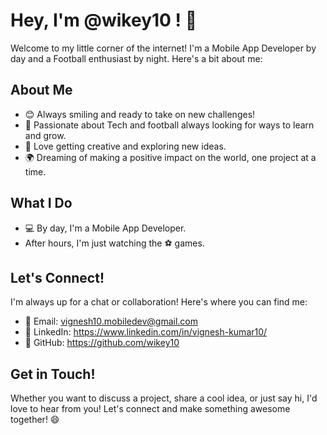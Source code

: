 # Hey, I'm @wikey10 ! 🌟

Welcome to my little corner of the internet! I'm a Mobile App Developer by day and a Football enthusiast by night. Here's a bit about me:

## About Me

- 😊 Always smiling and ready to take on new challenges!
- 🚀 Passionate about Tech and football always looking for ways to learn and grow.
- 🎨 Love getting creative and exploring new ideas.
- 🌍 Dreaming of making a positive impact on the world, one project at a time.

## What I Do

- 💻 By day, I'm a Mobile App Developer.
- After hours, I'm just watching the ⚽️ games.
  
## Let's Connect!

I'm always up for a chat or collaboration! Here's where you can find me:

- 📧 Email: vignesh10.mobiledev@gmail.com
- 🔗 LinkedIn: https://www.linkedin.com/in/vignesh-kumar10/
- 💼 GitHub: https://github.com/wikey10

## Get in Touch!

Whether you want to discuss a project, share a cool idea, or just say hi, I'd love to hear from you! Let's connect and make something awesome together! 😄

